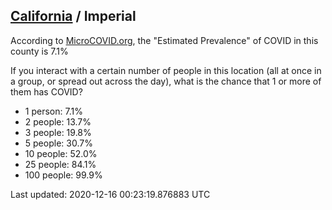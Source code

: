 
## [California](/united-states/california) / Imperial

According to [MicroCOVID.org](http://microcovid.org),
the "Estimated Prevalence" of COVID in this county is 7.1%

If you interact with a certain number of people in this location
(all at once in a group, or spread out across the day), what is the chance that
1 or more of them has COVID?

- 1 person: 7.1%
- 2 people: 13.7%
- 3 people: 19.8%
- 5 people: 30.7%
- 10 people: 52.0%
- 25 people: 84.1%
- 100 people: 99.9%

Last updated: 2020-12-16 00:23:19.876883 UTC
